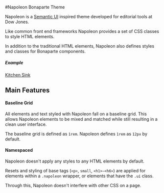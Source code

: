 #Napoleon Bonaparte Theme

Napoleon is a [Semantic UI](http://semantic-ui.com/) inspired theme developed for editorial tools at Dow Jones.

Like common front end frameworks Napoleon provides a set of CSS classes to style HTML elements.

In addition to the traditional HTML elements, Napoleon also defines styles and classes for Bonaparte components.

##### Example

[Kitchen Sink](http://bonaparte.github.io/theme-napoleon/examples/kitchen-sink.html)

## Main Features

#### Baseline Grid

All elements and text styled with Napoleon fall on a baseline grid. This allows Napoleon elements to be mixed and matched while still resulting in a clean user interface.

The baseline grid is defined as `1rem`. Napoleon defines `1rem` as `12px` by default.

#### Namespaced

Napoleon doesn't apply any styles to any HTML elements by default.

Resets and styling of base tags (`<p>`, `small`, `<h1>–<h6>`) are applied for elements within a `.napoleon` wrapper, or elements that have the `.ui` class.

Through this, Napoleon doesn't interfere with other CSS on a page.

